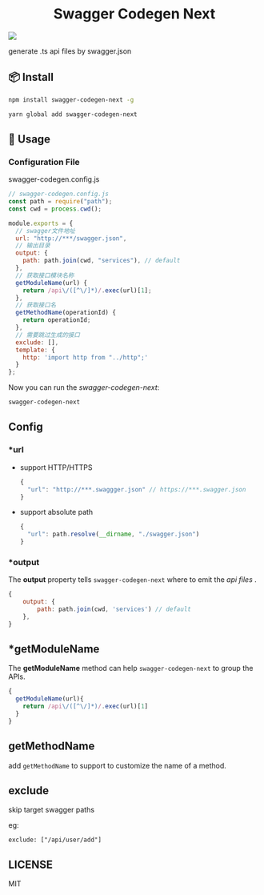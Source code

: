 <h1 align="center">Swagger Codegen Next</h1>

<img src="https://img.shields.io/npm/v/swagger-codegen-next?style=flat-square"/>

generate .ts api files by swagger.json

## 📦 Install

```bash
npm install swagger-codegen-next -g
```

```bash
yarn global add swagger-codegen-next
```

## 🔨 Usage

### Configuration File

swagger-codegen.config.js

```javascript
// swagger-codegen.config.js
const path = require("path");
const cwd = process.cwd();

module.exports = {
  // swagger文件地址
  url: "http://***/swagger.json",
  // 输出目录
  output: {
    path: path.join(cwd, "services"), // default
  },
  // 获取接口模块名称
  getModuleName(url) {
    return /api\/([^\/]*)/.exec(url)[1];
  },
  // 获取接口名
  getMethodName(operationId) {
    return operationId;
  },
  // 需要跳过生成的接口
  exclude: [],
  template: {
    http: 'import http from "../http";'
  }
};
```

Now you can run the _swagger-codegen-next_:

```bash
swagger-codegen-next
```

## Config

### \*url

- support HTTP/HTTPS

  ```javascript
  {
    "url": "http://***.swaggger.json" // https://***.swagger.json
  }
  ```

- support absolute path

  ```javascript
  {
    "url": path.resolve(__dirname, "./swagger.json")
  }
  ```

### \*output

The **output** property tells `swagger-codegen-next` where to emit the _api files_ .

```javascript
{
    output: {
        path: path.join(cwd, 'services') // default
    },
}
```

## \*getModuleName

The **getModuleName** method can help `swagger-codegen-next` to group the APIs.

```javascript
{
  getModuleName(url){
    return /api\/([^\/]*)/.exec(url)[1]
  }
}
```
## getMethodName
add `getMethodName` to support to customize the name of a method.

## exclude

skip target swagger paths

eg:

```
exclude: ["/api/user/add"]
```

## LICENSE

MIT
